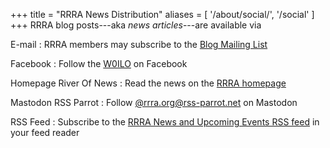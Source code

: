 +++
title = "RRRA News Distribution"
aliases = [ '/about/social/', '/social' ]
+++
RRRA blog posts---aka *news articles*---are available via

E-mail
: RRRA members may subscribe to the [Blog Mailing List](https://lists.rrra.org/mailman/listinfo/blog)

Facebook
: Follow the [W0ILO](https://www.facebook.com/W0ILO) on Facebook

Homepage River Of News
: Read the news on the [RRRA homepage](/)

Mastodon RSS Parrot
: Follow [@rrra.org@rss-parrot.net](https://mastodon.radio/@rrra.org@rss-parrot.net) on Mastodon

RSS Feed
: Subscribe to the [RRRA News and Upcoming Events RSS feed](/index.xml) in your feed reader
